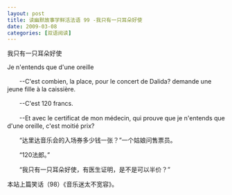 ```yaml
---
layout: post
title: 读幽默故事学鲜活法语 99 -我只有一只耳朵好使
date: 2009-03-08
categories: [双语阅读]  
---
```


我只有一只耳朵好使

Je n'entends que d'une oreille

　　--C'est combien, la place, pour le concert de Dalida? demande une jeune fille à la caissière.

　　--C'est 120 francs.

　　--Et avec le certificat de mon médecin, qui prouve que je n'entends que d'une oreille, c'est moitié prix?



　　“达里达音乐会的入场券多少钱一张？”一个姑娘问售票员。

　　“120法郎。”

　　“我只有一只耳朵好使，有医生证明，是不是可以半价？”



本站上篇笑话（98）《音乐迷太不宽容》。
